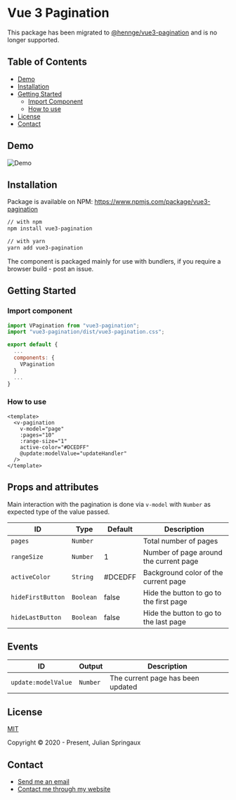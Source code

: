 # Vue 3 Pagination

This package has been migrated to [@hennge/vue3-pagination](https://www.npmjs.com/package/@hennge/vue3-pagination) and is no longer supported. 

## Table of Contents

* [Demo](#demo)
* [Installation](#installation)
* [Getting Started](#getting-started)
  * [Import Component](#import-component)
  * [How to use](#how-to-use)
* [License](#license)
* [Contact](#contact)

## Demo
![Demo](https://raw.githubusercontent.com//julian-printemps/vue3-pagination/master/demo-2.gif)


## Installation

Package is available on NPM: https://www.npmjs.com/package/vue3-pagination

```sh
// with npm
npm install vue3-pagination
```

```sh
// with yarn
yarn add vue3-pagination
```

The component is packaged mainly for use with bundlers, if you require a browser build - post an issue.


## Getting Started

### Import component
```js
import VPagination from "vue3-pagination";
import "vue3-pagination/dist/vue3-pagination.css";

export default {
  ...
  components: {
    VPagination
  }
  ...
}
```

### How to use
```vue
<template>
  <v-pagination
    v-model="page"
    :pages="10"
    :range-size="1"
    active-color="#DCEDFF"
    @update:modelValue="updateHandler"
  />
</template>
```

## Props and attributes
Main interaction with the pagination is done via `v-model` with `Number` as expected type of the value passed.

|ID|Type|Default|Description
|---|---|---|---|
|`pages`|`Number`||Total number of pages|
|`rangeSize`|`Number`|1|Number of page around the current page|
|`activeColor`| `String` |#DCEDFF|Background color of the current page|
|`hideFirstButton`| `Boolean` |false|Hide the button to go to the first page|
|`hideLastButton`| `Boolean` |false|Hide the button to go to the last page|


## Events
|ID|Output|Description|
|---|---|---|
|`update:modelValue`|`Number`|The current page has been updated|


## License

[MIT](https://opensource.org/licenses/MIT)

Copyright © 2020 - Present, Julian Springaux

## Contact

* [Send me an email](mailto:julian.printemps@gmail.com)
* [Contact me through my website](https://julian-printemps.web.app/)
